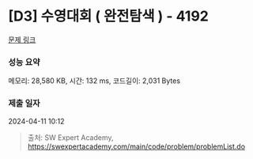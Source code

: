 # [D3] 수영대회 ( 완전탐색 ) - 4192 

[문제 링크](https://swexpertacademy.com/main/code/problem/problemDetail.do?contestProbId=AWKaCc-KABgDFAT2) 

### 성능 요약

메모리: 28,580 KB, 시간: 132 ms, 코드길이: 2,031 Bytes

### 제출 일자

2024-04-11 10:12



> 출처: SW Expert Academy, https://swexpertacademy.com/main/code/problem/problemList.do